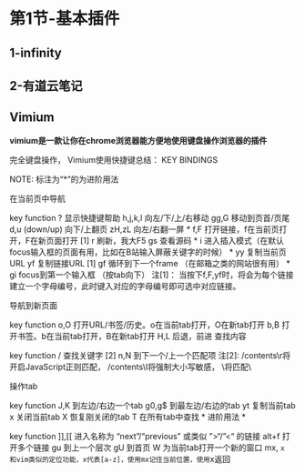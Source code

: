 # 第1节-基本插件

## 1-infinity

## 2-有道云笔记

## Vimium

**vimium是一款让你在chrome浏览器能方便地使用键盘操作浏览器的插件**

完全键盘操作，
Vimium使用快捷键总结：
KEY BINDINGS

NOTE: 标注为“*”的为进阶用法

在当前页中导航

key function
?   显示快捷键帮助
h,j,k,l 向左/下/上/右移动
gg,G    移动到页首/页尾
d,u (down/up) 向下/上翻页
zH,zL   向左/右翻一屏 *
f,F 打开链接，f在当前页打开，F在新页面打开 [1]
r   刷新，我大F5
gs  查看源码 *
i   进入插入模式（在默认focus输入框的页面有用，比如在B站输入屏蔽关键字的时候） *
yy  复制当前页URL
yf  复制链接URL [1]
gf  循环到下一个frame （在邮箱之类的网站很有用） *
gi  focus到第一个输入框 （按tab向下）
注[1]： 当按下f,F,yf时，将会为每个链接建立一个字母编号，此时键入对应的字母编号即可选中对应链接。

导航到新页面

key function
o,O 打开URL/书签/历史。o在当前tab打开，O在新tab打开
b,B 打开书签。b在当前tab打开，B在新tab打开
H,L 后退，前进
查找内容

key function
/   查找关键字 [2]
n,N 到下一个/上一个匹配项
注[2]: /contents\r将开启JavaScript正则匹配， /contents\I将强制大小写敏感， \\将匹配\

操作tab

key function
J,K 到左边/右边一个tab
g0,g$   到最左边/右边的tab
yt  复制当前tab
x   关闭当前tab
X   恢复刚关闭的tab
T   在所有tab中查找 *
进阶用法 *

key function
]],[[   进入名称为 “next”/“previous” 或类似 ”>“/”<“ 的链接
alt+f   打开多个链接
gu  到上一个层次
gU  到首页
W   为当前tab打开一个新的窗口
mx, `x  和vim类似的定位功能，x代表[a-z]，使用mx记住当前位置，使用`x返回

